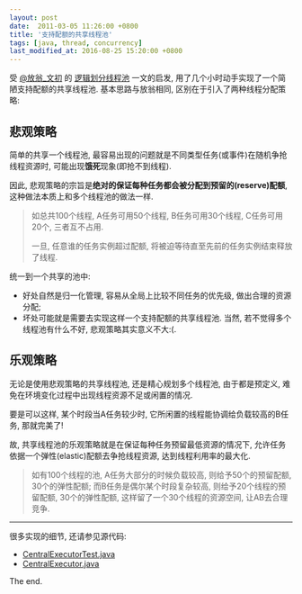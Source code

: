 ```yaml
---
layout: post
date:  2011-03-05 11:26:00 +0800
title: '支持配额的共享线程池'
tags: [java, thread, concurrency]
last_modified_at: 2016-08-25 15:20:00 +0800
---
```


受 [@放翁_文初](http://weibo.com/fangweng) 的 [逻辑划分线程池](http://www.blogjava.net/cenwenchu/archive/2011/03/01/345387.html) 一文的启发, 用了几个小时动手实现了一个简陋支持配额的共享线程池. 基本思路与放翁相同, 区别在于引入了两种线程分配策略:

<!--more-->

## 悲观策略

简单的共享一个线程池, 最容易出现的问题就是不同类型任务(或事件)在随机争抢线程资源时, 可能出现**饿死**现象(即抢不到线程).

因此, 悲观策略的宗旨是**绝对的保证每种任务都会被分配到预留的(reserve)配额**, 这种做法本质上和多个线程池的做法一样.

> 如总共100个线程, A任务可用50个线程, B任务可用30个线程, C任务可用20个, 三者互不占用.
>
>  一旦, 任意谁的任务实例超过配额, 将被迫等待直至先前的任务实例结束释放了线程.

统一到一个共享的池中:

* 好处自然是归一化管理, 容易从全局上比较不同任务的优先级, 做出合理的资源分配;
* 坏处可能就是需要去实现这样一个支持配额的共享线程池. 当然, 若不觉得多个线程池有什么不好, 悲观策略其实意义不大:(.

## 乐观策略

无论是使用悲观策略的共享线程池, 还是精心规划多个线程池, 由于都是预定义, 难免在环境变化过程中出现线程资源不足或闲置的情况.

 要是可以这样, 某个时段当A任务较少时,  它所闲置的线程能协调给负载较高的B任务, 那就完美了!

故,  共享线程池的乐观策略就是在保证每种任务预留最低资源的情况下, 允许任务依据一个弹性(elastic)配额去争抢线程资源, 达到线程利用率的最大化.

> 如有100个线程的池, A任务大部分的时候负载较高, 则给予50个的预留配额, 30个的弹性配额; 而B任务是偶尔某个时段复杂较高, 则给予20个线程的预留配额, 30个的弹性配额, 这样留了一个30个线程的资源空间, 让AB去合理竞争.

----

很多实现的细节, 还请参见源代码:

* [CentralExecutorTest.java](https://github.com/zhongl/jtoolkit/blob/master/common/src/test/java/com/github/zhongl/jtoolkit/CentralExecutorTest.java)
* [CentralExecutor.java](https://github.com/zhongl/jtoolkit/blob/master/common/src/main/java/com/github/zhongl/jtoolkit/CentralExecutor.java)

The end.
